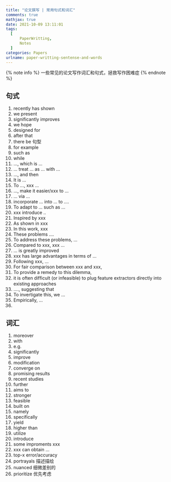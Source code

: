 ```yaml
---
title: "论文撰写 | 常用句式和词汇"
comments: true
mathjax: true
date: 2021-10-09 13:11:01
tags:
  [
      PaperWritting,
      Notes
  ]
categories: Papers
urlname: paper-writting-sentense-and-words
---
```


<meta name="referrer" content="no-referrer" />

{% note info %}
一些常见的论文写作词汇和句式，拯救写作困难症
{% endnote %}

<!--more-->

## 句式

1. recently has shown
2. we present
3. significantly improves
4. we hope
5. designed for
6. after that
7. there be 句型
8. for example
9. such as
10. while
11. ..., which is ...
12. ... treat ... as ... with ...
13. ..., and then
14. It is ...
15. To ..., xxx ...
16. ..., make it easier/xxx to ...
17. ... via ...
18. incorporate ... into ... to ....
19. To adapt to ... such as ...
20. xxx introduce ..
21. Inspired by xxx
22. As shown in xxx
23. In this work, xxx
24. These problems ....
25. To address these problems, ...
26. Compared to xxx, xxx ...
27. ... is greatly improved
28. xxx has large advantages in terms of ...
29. Following xxx, ...
30. For fair comparison between xxx and xxx,
31. To provide a remedy to this dilemma,
32. it is often difﬁcult (or infeasible) to plug feature extractors directly into existing approaches
33. ...., suggesting that
34. To invertigate this, we ...
35. Empirically, ...
36. 

## 词汇

1. moreover
2. with
3. e.g.
4. significantly
5. improve
6. modification
7. converge on
8. promising results
9. recent studies
10. further
11. aims to
12. stronger
13. feasible
14. built on
15. namely
16. specifically
17. yield
18. higher than
19. utilize
20. introduce
21. some improments xxx
22. xxx can obtain ...
23. top-x error/accuracy
24. portrayals 描述描绘
25. nuanced 细微差别的
26. prioritize 优先考虑